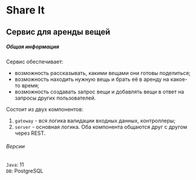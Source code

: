 # Share It
## Сервис для аренды вещей
##### Общая информация

Сервис обеспечивает:
- возможность рассказывать, какими вещами они готовы поделиться;
- возможность находить нужную вещь и брать её в аренду на какое-то время;
- возможность создавать запрос вещи и добавлять вещи в ответ на запросы других пользователей.

Состоит из двух компонентов:
1. `gateway` - вся логика валидации входных данных, контроллеры;
2. `server` - основная логика.
Оба компонента общаются друг с другом через REST.

###### Версии
`Java`: 11  
`DB`: PostgreSQL

